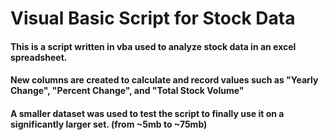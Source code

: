 # Visual Basic Script for Stock Data
#### This is a script written in vba used to analyze stock data in an excel spreadsheet. 
#### New columns are created to calculate and record values such as "Yearly Change", "Percent Change", and "Total Stock Volume"
#### A smaller dataset was used to test the script to finally use it on a significantly larger set. (from ~5mb to ~75mb)

